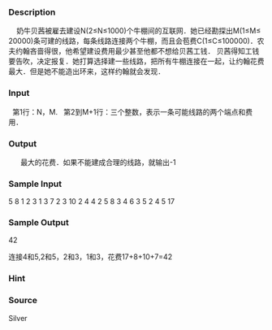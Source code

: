 
### Description
    奶牛贝茜被雇去建设N(2≤N≤1000)个牛棚间的互联网．她已经勘探出M(1≤M≤
20000)条可建的线路，每条线路连接两个牛棚，而且会苞费C(1≤C≤100000)．农夫约翰吝啬得很，他希望建设费用最少甚至他都不想给贝茜工钱． 贝茜得知工钱要告吹，决定报复．她打算选择建一些线路，把所有牛棚连接在一起，让约翰花费最大．但是她不能造出环来，这样约翰就会发现．
### Input
  第1行：N，M.
  第2到M+1行：三个整数，表示一条可能线路的两个端点和费用．
 
### Output
 
    最大的花费．如果不能建成合理的线路，就输出-1
### Sample Input
5 8
1 2 3
1 3 7
2 3 10
2 4 4
2 5 8
3 4 6
3 5 2
4 5 17
### Sample Output
42

连接4和5,2和5，2和3，1和3，花费17+8+10+7=42
### Hint

### Source
Silver